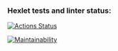 ### Hexlet tests and linter status:
[![Actions Status](https://github.com/akulistus/frontend-project-44/actions/workflows/hexlet-check.yml/badge.svg)](https://github.com/akulistus/frontend-project-44/actions)

[![Maintainability](https://api.codeclimate.com/v1/badges/da21700f19656061241f/maintainability)](https://codeclimate.com/github/akulistus/frontend-project-44/maintainability)